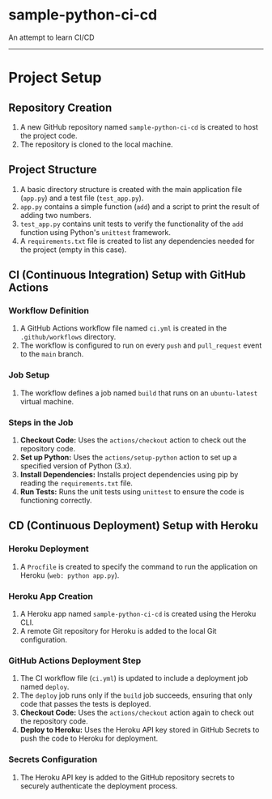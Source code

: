 # sample-python-ci-cd
An attempt to learn CI/CD

---
# Project Setup

## Repository Creation

1. A new GitHub repository named `sample-python-ci-cd` is created to host the project code.
2. The repository is cloned to the local machine.

## Project Structure

1. A basic directory structure is created with the main application file (`app.py`) and a test file (`test_app.py`).
2. `app.py` contains a simple function (`add`) and a script to print the result of adding two numbers.
3. `test_app.py` contains unit tests to verify the functionality of the `add` function using Python's `unittest` framework.
4. A `requirements.txt` file is created to list any dependencies needed for the project (empty in this case).

## CI (Continuous Integration) Setup with GitHub Actions

### Workflow Definition

1. A GitHub Actions workflow file named `ci.yml` is created in the `.github/workflows` directory.
2. The workflow is configured to run on every `push` and `pull_request` event to the `main` branch.

### Job Setup

1. The workflow defines a job named `build` that runs on an `ubuntu-latest` virtual machine.

### Steps in the Job

1. **Checkout Code:** Uses the `actions/checkout` action to check out the repository code.
2. **Set up Python:** Uses the `actions/setup-python` action to set up a specified version of Python (3.x).
3. **Install Dependencies:** Installs project dependencies using pip by reading the `requirements.txt` file.
4. **Run Tests:** Runs the unit tests using `unittest` to ensure the code is functioning correctly.

## CD (Continuous Deployment) Setup with Heroku

### Heroku Deployment

1. A `Procfile` is created to specify the command to run the application on Heroku (`web: python app.py`).

### Heroku App Creation

1. A Heroku app named `sample-python-ci-cd` is created using the Heroku CLI.
2. A remote Git repository for Heroku is added to the local Git configuration.

### GitHub Actions Deployment Step

1. The CI workflow file (`ci.yml`) is updated to include a deployment job named `deploy`.
2. The `deploy` job runs only if the `build` job succeeds, ensuring that only code that passes the tests is deployed.
3. **Checkout Code:** Uses the `actions/checkout` action again to check out the repository code.
4. **Deploy to Heroku:** Uses the Heroku API key stored in GitHub Secrets to push the code to Heroku for deployment.

### Secrets Configuration

1. The Heroku API key is added to the GitHub repository secrets to securely authenticate the deployment process.
